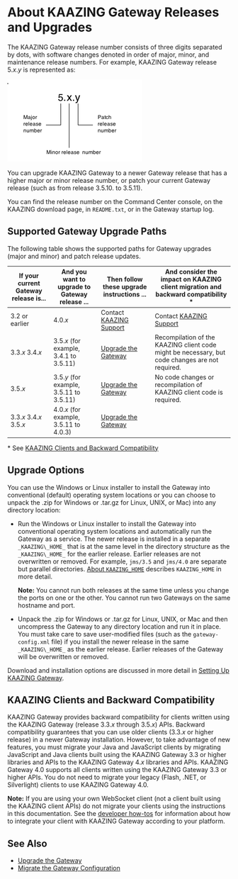 About KAAZING Gateway Releases and Upgrades
==================================================================================================

The KAAZING Gateway release number consists of three digits separated by dots, with software changes denoted in order of major, minor, and maintenance release numbers. For example, KAAZING Gateway release 5.*x*.*y* is represented as:

![](../images/releaseno.png)

You can upgrade KAAZING Gateway to a newer Gateway release that has a higher major or minor release number, or patch your current Gateway release (such as from release 3.5.10. to 3.5.11).

You can find the release number on the Command Center console, on the KAAZING download page, in `README.txt`, or in the Gateway startup log.

Supported Gateway Upgrade Paths
-----------------------------------------------------------------

The following table shows the supported paths for Gateway upgrades (major and minor) and patch release updates.

| If your current Gateway release is... | And you want to upgrade to Gateway release ... | Then follow these upgrade instructions ...              | And consider the impact on KAAZING client migration and backward compatibility \*               |
|---------------------------------------|------------------------------------------------|---------------------------------------------------------|-------------------------------------------------------------------------------------------------|
| 3.2 or earlier                        | 4.0.*x*                                        | Contact [KAAZING Support](http://kaazing.com/services/) | Contact [KAAZING Support](http://kaazing.com/services/)                                         |
| 3.3.*x* 3.4.*x*                       | 3.5.*x* (for example, 3.4.1 to 3.5.11)         | [Upgrade the Gateway](o_upgrade.md)                     | Recompilation of the KAAZING client code might be necessary, but code changes are not required. |
| 3.5.*x*                               | 3.5.*y* (for example, 3.5.11 to 3.5.11)        | [Upgrade the Gateway](o_upgrade.md)                     | No code changes or recompilation of KAAZING client code is required.                            |
| 3.3.*x* 3.4.*x* 3.5.*x*               | 4.0.*x* (for example, 3.5.11 to 4.0.3)         | [Upgrade the Gateway](o_upgrade.md)                     |                                                                                                 |

\* See [KAAZING Clients and Backward Compatibility](#kaazing-clients-and-backward-compatibility)

Upgrade Options
--------------------------------------------

You can use the Windows or Linux installer to install the Gateway into conventional (default) operating system locations or you can choose to unpack the .zip for Windows or .tar.gz for Linux, UNIX, or Mac) into any directory location:

-   Run the Windows or Linux installer to install the Gateway into conventional operating system locations and automatically run the Gateway as a service. The newer release is installed in a separate `_KAAZING\_HOME_` that is at the same level in the directory structure as the `_KAAZING\_HOME_` for the earlier release. Earlier releases are not overwritten or removed. For example, `jms/3.5` and `jms/4.0` are separate but parallel directories. [About `KAAZING_HOME`](../about/about.md#about-kaazing_home) describes `KAAZING_HOME` in more detail.

    **Note:** You cannot run both releases at the same time unless you change the ports on one or the other. You cannot run two Gateways on the same hostname and port.
-   Unpack the .zip for Windows or .tar.gz for Linux, UNIX, or Mac and then uncompress the Gateway to any directory location and run it in place. You must take care to save user-modified files (such as the `gateway-config.xml` file) if you install the newer release in the same `_KAAZING\_HOME_` as the earlier release. Earlier releases of the Gateway will be overwritten or removed.

Download and installation options are discussed in more detail in [Setting Up KAAZING Gateway](../about/setup-guide.md).

KAAZING Clients and Backward Compatibility
------------------------------------------------------------------------------

KAAZING Gateway provides backward compatibility for clients written using the KAAZING Gateway (release 3.3.*x* through 3.5.*x*) APIs. Backward compatibility guarantees that you can use older clients (3.3.*x* or higher release) in a newer Gateway installation. However, to take advantage of new features, you must migrate your Java and JavaScript clients by migrating JavaScript and Java clients built using the KAAZING Gateway 3.3 or higher libraries and APIs to the KAAZING Gateway 4.*x* libraries and APIs. KAAZING Gateway 4.0 supports all clients written using the KAAZING Gateway 3.3 or higher APIs. You do not need to migrate your legacy (Flash, .NET, or Silverlight) clients to use KAAZING Gateway 4.0.

**Note:** If you are using your own WebSocket client (not a client built using the KAAZING client APIs) do not migrate your clients using the instructions in this documentation. See the [developer how-tos](../index.md) for information about how to integrate your client with KAAZING Gateway according to your platform.

See Also
------------------------------

-   [Upgrade the Gateway](o_upgrade.md)
-   [Migrate the Gateway Configuration](p_migrate_gwconfig.md)
